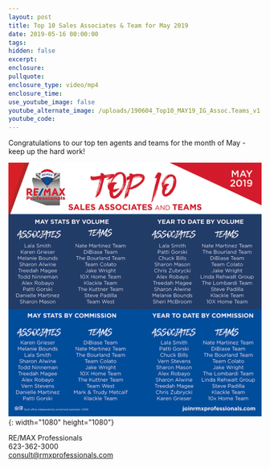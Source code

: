 ```yaml
---
layout: post
title: Top 10 Sales Associates & Team for May 2019
date: 2019-05-16 00:00:00
tags:
hidden: false
excerpt:
enclosure:
pullquote:
enclosure_type: video/mp4
enclosure_time:
use_youtube_image: false
youtube_alternate_image: /uploads/190604_Top10_MAY19_IG_Assoc.Teams_v1.png
youtube_code:
---
```


Congratulations to our top ten agents and teams for the month of May - keep up the hard work\!

![](/uploads/190604-top10-may19-ig-assoc-teams-v1.png){: width="1080" height="1080"}

RE/MAX Professionals<br>623-362-3000<br>consult@rmxprofessionals.com